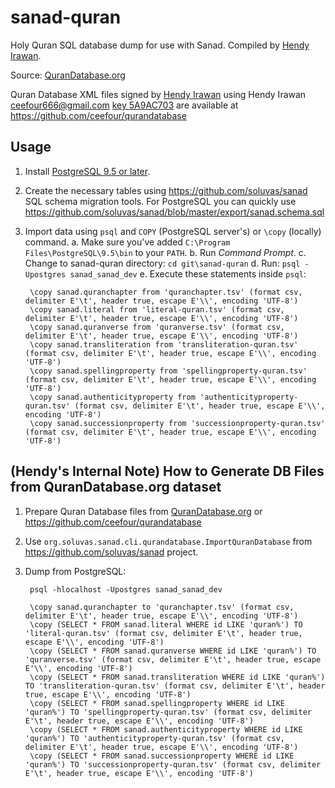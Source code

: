 sanad-quran
===========

Holy Quran SQL database dump for use with Sanad.
Compiled by [Hendy Irawan](http://www.hendyirawan.com/).

Source: [QuranDatabase.org](http://qurandatabase.org/)

Quran Database XML files signed by [Hendy Irawan](http://www.hendyirawan.com)
using Hendy Irawan <ceefour666@gmail.com> [key 5A9AC703](https://keyserver.pgp.com/vkd/DownloadKey.event?keyid=0xFEDB960B5A9AC703) 
are available at https://github.com/ceefour/qurandatabase

## Usage

1. Install [PostgreSQL 9.5 or later](http://www.postgresql.org/).
2. Create the necessary tables using https://github.com/soluvas/sanad SQL schema migration tools.
    For PostgreSQL you can quickly use https://github.com/soluvas/sanad/blob/master/export/sanad.schema.sql

3. Import data using `psql` and `COPY` (PostgreSQL server's) or `\copy` (locally) command.
   a. Make sure you've added `C:\Program Files\PostgreSQL\9.5\bin` to your `PATH`.
   b. Run _Command Prompt_.
   c. Change to sanad-quran directory: `cd git\sanad-quran`
   d. Run: `psql -Upostgres sanad_sanad_dev`
   e. Execute these statements inside `psql`:

		\copy sanad.quranchapter from 'quranchapter.tsv' (format csv, delimiter E'\t', header true, escape E'\\', encoding 'UTF-8')
		\copy sanad.literal from 'literal-quran.tsv' (format csv, delimiter E'\t', header true, escape E'\\', encoding 'UTF-8')
		\copy sanad.quranverse from 'quranverse.tsv' (format csv, delimiter E'\t', header true, escape E'\\', encoding 'UTF-8')
		\copy sanad.transliteration from 'transliteration-quran.tsv' (format csv, delimiter E'\t', header true, escape E'\\', encoding 'UTF-8')
		\copy sanad.spellingproperty from 'spellingproperty-quran.tsv' (format csv, delimiter E'\t', header true, escape E'\\', encoding 'UTF-8')
		\copy sanad.authenticityproperty from 'authenticityproperty-quran.tsv' (format csv, delimiter E'\t', header true, escape E'\\', encoding 'UTF-8')
		\copy sanad.successionproperty from 'successionproperty-quran.tsv' (format csv, delimiter E'\t', header true, escape E'\\', encoding 'UTF-8')

## (Hendy's Internal Note) How to Generate DB Files from QuranDatabase.org dataset

1. Prepare Quran Database files from [QuranDatabase.org](http://qurandatabase.org/) or https://github.com/ceefour/qurandatabase
2. Use `org.soluvas.sanad.cli.qurandatabase.ImportQuranDatabase` from https://github.com/soluvas/sanad project.
3. Dump from PostgreSQL:

		psql -hlocalhost -Upostgres sanad_sanad_dev

		\copy sanad.quranchapter to 'quranchapter.tsv' (format csv, delimiter E'\t', header true, escape E'\\', encoding 'UTF-8')
		\copy (SELECT * FROM sanad.literal WHERE id LIKE 'quran%') TO 'literal-quran.tsv' (format csv, delimiter E'\t', header true, escape E'\\', encoding 'UTF-8')
		\copy (SELECT * FROM sanad.quranverse WHERE id LIKE 'quran%') TO 'quranverse.tsv' (format csv, delimiter E'\t', header true, escape E'\\', encoding 'UTF-8')
		\copy (SELECT * FROM sanad.transliteration WHERE id LIKE 'quran%') TO 'transliteration-quran.tsv' (format csv, delimiter E'\t', header true, escape E'\\', encoding 'UTF-8')
		\copy (SELECT * FROM sanad.spellingproperty WHERE id LIKE 'quran%') TO 'spellingproperty-quran.tsv' (format csv, delimiter E'\t', header true, escape E'\\', encoding 'UTF-8')
		\copy (SELECT * FROM sanad.authenticityproperty WHERE id LIKE 'quran%') TO 'authenticityproperty-quran.tsv' (format csv, delimiter E'\t', header true, escape E'\\', encoding 'UTF-8')
		\copy (SELECT * FROM sanad.successionproperty WHERE id LIKE 'quran%') TO 'successionproperty-quran.tsv' (format csv, delimiter E'\t', header true, escape E'\\', encoding 'UTF-8')
